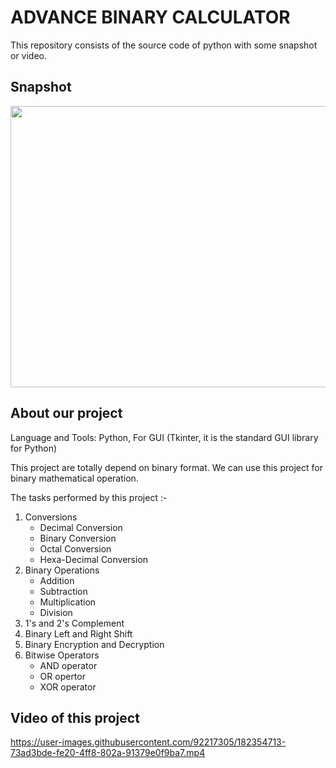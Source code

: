 # ADVANCE BINARY CALCULATOR

This repository consists of the source code of python with some snapshot or video.

<!--- ## How it is done?
So basically, when I was in the 2nd semester there was a subject called **DIGITAL ELECTRONICS**. In this subject, there is a lot of mathematical calculations in binary format. At that time I and my friends were facing very problems. As we all know our 2nd sem was gone in online because of COVID-19. So our college faculty just teach all students then he gives assignment question for practice. When we are done with the assignment. I thought I want to cross my answers with my friends. But at the time of discussion everyone's answers come differently. So in online classes, we do have not enough time for discussion. For this, our doubts were not clear correctly. 
So my friend said we are making a BINARY CALCULATOR for solving this problem. At the time of making this calculator project, we both are facing so many problems we both are giving our 100% for this project. When we get stuck in problems to resolve the problem we are using so many resources to solve the problem.

In the end, I and my friend Prince Singh finally did this project. --->

## Snapshot

<img src="https://user-images.githubusercontent.com/92217305/182356044-f4b0a02c-207e-40eb-bb1c-f0638b80220b.png" width="800" height="450" />

## About our project

Language and Tools: Python, For GUI (Tkinter, it is the standard GUI library for Python)

This project are totally depend on binary format. We can use this project for binary mathematical operation.

The tasks performed by this project :- 
1. Conversions
     - Decimal Conversion
     - Binary Conversion
     - Octal Conversion
     - Hexa-Decimal Conversion
2. Binary Operations
     - Addition
     - Subtraction
     - Multiplication
     - Division   
3. 1's and 2's Complement
4. Binary Left and Right Shift
5. Binary Encryption and Decryption
6. Bitwise Operators
     - AND operator
     - OR opertor
     - XOR operator

## Video of this project


https://user-images.githubusercontent.com/92217305/182354713-73ad3bde-fe20-4ff8-802a-91379e0f9ba7.mp4
